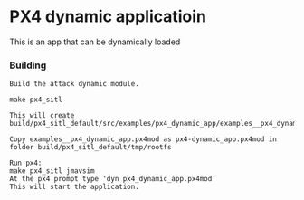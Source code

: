 # PX4 dynamic applicatioin

This is an app that can be dynamically loaded

### Building
```
Build the attack dynamic module.

make px4_sitl

This will create build/px4_sitl_default/src/examples/px4_dynamic_app/examples__px4_dynamic_app.px4mod

Copy examples__px4_dynamic_app.px4mod as px4-dynamic_app.px4mod in folder build/px4_sitl_default/tmp/rootfs

Run px4:  
make px4_sitl jmavsim  
At the px4 prompt type 'dyn px4_dynamic_app.px4mod'  
This will start the application.
```
